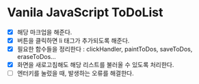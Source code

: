 # Vanila JavaScript ToDoList

- [x] 해당 마크업을 해준다.  
- [x] 버튼을 클릭하면 li 태그가 추가되도록 해준다. 
- [x] 필요한 함수들을 정리한다 : clickHandler, paintToDos, saveToDos, eraseToDos...
- [x] 화면을 새로고침해도 해당 리스트를 불러올 수 있도록 처리한다. 
- [ ] 엔터키를 눌렀을 때, 발생하는 오류를 해결한다. 
